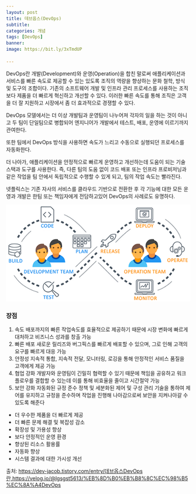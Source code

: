```yaml
---
layout: post
title: 데브옵스(DevOps)
subtitle: 
categories: 개념
tags: [DevOps]
banner:
image: https://bit.ly/3xTmdUP

---
```

DevOps란 개발(Development)와 운영(Operation)을 합친 말로써
애플리케이션과 서비스를 빠른 속도로 제공할 수 있는 있도록 조직의 역량을 향상하는 문화 철학, 방식 및 도구의 조합이다. 기존의 소프트웨어 개발 및 인프라 관리 프로세스를 사용하는 조직보다 제품을 더 빠르게 혁신하고 개선할 수 있다. 이러한 빠른 속도를 통해 조직은 고객을 더 잘 지원하고 시장에서 좀 더 효과적으로 경쟁할 수 있다.

DevOps 모델에서는 더 이상 개발팀과 운영팀이 나누어져 각자의 일을 하는 것이 아니고 두 팀이 단일팀으로 병합되어 엔지니어가 개발에서 테스트, 배포, 운영에 이르기까지 관여한다. 

또한 팀에서 DevOps 방식을 사용하면 속도가 느리고 수동으로 실행되던 프로세스를 자동화한다.

더 나아가, 애플리케이션을 안정적으로 빠르게 운영하고 개선하는데 도움이 되는 기술 스택과 도구를 사용한다.
즉, 다른 팀의 도움 없이 코드 배포 또는 인프라 프로비저닝과 같은 작업을 팀 안에서 독립적으로 수행할 수 있게 되고, 팀의 작업 속도는 빨라진다.

넷플릭스는 기존 자사의 서비스를 클라우드 기반으로 전환한 후 각 기능에 대한 모든 운영과 개발은 한팀 또는 책임자에게 전담하고있어 DevOps의 사례로도 유명하다.

<img src="/assets/images/img/2022_04_18/devops.png">

### 장점
1. 속도
배포까지의 빠른 작업속도를 효율적으로 제공하기 때문에 시장 변화에 빠르게 대처하고 비즈니스 성과를 창출 가능
2. 빠른 배포
새로운 릴리즈와 버그픽스를 빠르게 배포할 수 있으며, 그로 인해 고객의 요구를 빠르게 대응 가능
3. 얀정성
지속적 통합, 지속적 전달, 모니터링, 로깅을 통해 안정적인 서비스 품질을 고객에게 제공 가능
4. 협업 강화
개발자와 운영팀이 긴밀히 협력할 수 있기 때문에 책임을 공유하고 워크플로우를 결합할 수 있는데 이를 통해 비효율을 줄이고 시간절약 가능
5. 보안 강화
자동화된 규정 준수 정책 및 세분화된 제어 및 구성 관리 기술을 통하여 제어를 유지하고 규정을 준수하며 작업을 진행해 나아감으로써 보안을 지켜나아갈 수 있도록 해준다

* 더 우수한 제품을 더 빠르게 제공
* 더 빠른 문제 해결 및 복잡성 감소
* 확장성 및 가용성 향상
* 보다 안정적인 운영 환경
* 향상된 리소스 활용률
* 자동화 향상
* 시스템 결과에 대한 가시성 개선



출처: https://dev-jacob.tistory.com/entry/데브옵스DevOps란,https://velog.io/@lgsgst5613/%EB%8D%B0%EB%B8%8C%EC%98%B5%EC%8A%A4DevOps